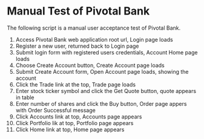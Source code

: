 # Manual Test of Pivotal Bank
The following script is a manual user acceptance test of Pivotal Bank.

1. Access Pivotal Bank web application root url, Login page loads
2. Register a new user, returned back to Login page
3. Submit login form with registered users credentials, Account Home page loads
4. Choose Create Account button, Create Account page loads
5. Submit Create Account form, Open Account page loads, showing the account
6. Click the Trade link at the top, Trade page loads
7. Enter stock ticker symbol and click the Get Quote button, quote appears in table
8. Enter number of shares and click the Buy button, Order page appers with Order Successful message
9. Click Accounts link at top, Accounts page appears
10. Click Portfolio lik at top, Portfolio page appears
11. Click Home link at top, Home page appears